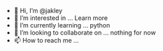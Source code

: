- 👋 Hi, I’m @jakley
- 👀 I’m interested in ... Learn more
- 🌱 I’m currently learning ... python
- 💞️ I’m looking to collaborate on ... nothing for now
- 📫 How to reach me ...

<!---
jakley/jakley is a ✨ special ✨ repository because its `README.md` (this file) appears on your GitHub profile.
You can click the Preview link to take a look at your changes.
--->

